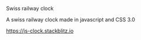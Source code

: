 Swiss railway clock

A swiss railway clock made in javascript and CSS 3.0

https://js-clock.stackblitz.io
